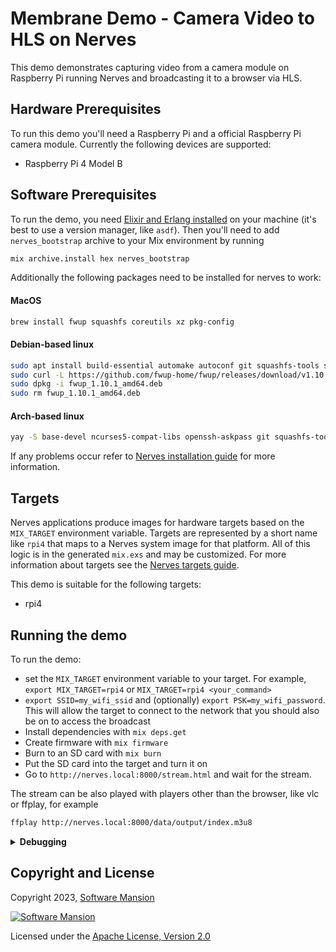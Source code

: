 # Membrane Demo - Camera Video to HLS on Nerves

This demo demonstrates capturing video from a camera module on Raspberry Pi running Nerves and broadcasting it to a browser via HLS.

## Hardware Prerequisites

To run this demo you'll need a Raspberry Pi and a official Raspberry Pi camera module. Currently the following devices are supported:

* Raspberry Pi 4 Model B

## Software Prerequisites

To run the demo, you need [Elixir and Erlang installed](https://elixir-lang.org/install.html) on your machine (it's best to use a version manager, like `asdf`). Then you'll need to add `nerves_bootstrap` archive to your Mix environment by running

```bash
mix archive.install hex nerves_bootstrap
```

Additionally the following packages need to be installed for nerves to work:

#### MacOS

```bash
brew install fwup squashfs coreutils xz pkg-config
```

#### Debian-based linux

```bash
sudo apt install build-essential automake autoconf git squashfs-tools ssh-askpass pkg-config curl libmnl-dev
sudo curl -L https://github.com/fwup-home/fwup/releases/download/v1.10.1/fwup_1.10.1_amd64.deb -o fwup_1.10.1_amd64.deb
sudo dpkg -i fwup_1.10.1_amd64.deb
sudo rm fwup_1.10.1_amd64.deb
```

#### Arch-based linux

```bash
yay -S base-devel ncurses5-compat-libs openssh-askpass git squashfs-tools curl fwup
```

If any problems occur refer to [Nerves installation guide](https://hexdocs.pm/nerves/installation.html) for more information.

## Targets

Nerves applications produce images for hardware targets based on the `MIX_TARGET` environment variable. Targets are represented by a short name like `rpi4` that maps to a Nerves system image for that platform. All of this logic is in the generated `mix.exs` and may be customized. For more information about targets see the [Nerves targets guide](https://hexdocs.pm/nerves/targets.html).

This demo is suitable for the following targets:
  * rpi4

## Running the demo

To run the demo:
  * set the `MIX_TARGET` environment variable to your target. For example, `export MIX_TARGET=rpi4` or `MIX_TARGET=rpi4 <your_command>`
  * `export SSID=my_wifi_ssid` and (optionally) `export PSK=my_wifi_password`. This will allow the target to connect to the network that you should also be on to access the broadcast
  * Install dependencies with `mix deps.get`
  * Create firmware with `mix firmware`
  * Burn to an SD card with `mix burn`
  * Put the SD card into the target and turn it on
  * Go to `http://nerves.local:8000/stream.html` and wait for the stream.

  The stream can be also played with players other than the browser, like vlc or ffplay, for example

  ```bash
  ffplay http://nerves.local:8000/data/output/index.m3u8
  ```

<details>
<summary>
<b>Debugging</b>
</summary>

If any problems occur you can connect to the device and manually inspect the issue. 

One of the possible options is connection by ssh. For this option to be available you have to have any ssh keys in the `~/.ssh` directory. Then, if your target connected to your network correctly and the device you'll be connecting with is also on the same network, run

```bash
ssh nerves.local
```

You should see a Nerves homescreen and an iex prompt. If you see an information `camera_to_hls_nerves not started` it means that the application crashed on start. You can then access the logs by running `RingLogger.next`. If the reason for the crash was `** (RuntimeError) libcamera-vid error, exit status: <exit_status>` then there was a problem with accessing the camera with `libcamera-vid` (one of the `rpicam-apps`). You can try opening the camera manually with `cmd "libcamera-vid -t 3000 -o /data/output.h264"` and see if any errors are logged. For more information about `rpicam-apps` refer to the [Raspberry Pi's documentation](https://www.raspberrypi.com/documentation/computers/camera_software.html).

You can also connect to your device with HDMI cable and USB keyboard, which could be useful if your device didn't connect to your network. Networking is implemented by the `vintage_net` package, so in case of networking issues refer to it's [documentation](https://hexdocs.pm/vintage_net).

For more information about connecting to Nerves targets refer to the [Nerves guide](https://hexdocs.pm/nerves/connecting-to-a-nerves-target.html).

</details>

## Copyright and License

Copyright 2023, [Software Mansion](https://swmansion.com/?utm_source=git&utm_medium=readme&utm_campaign=membrane)

[![Software Mansion](https://membraneframework.github.io/static/logo/swm_logo_readme.png)](https://swmansion.com/?utm_source=git&utm_medium=readme&utm_campaign=membrane)

Licensed under the [Apache License, Version 2.0](LICENSE)
